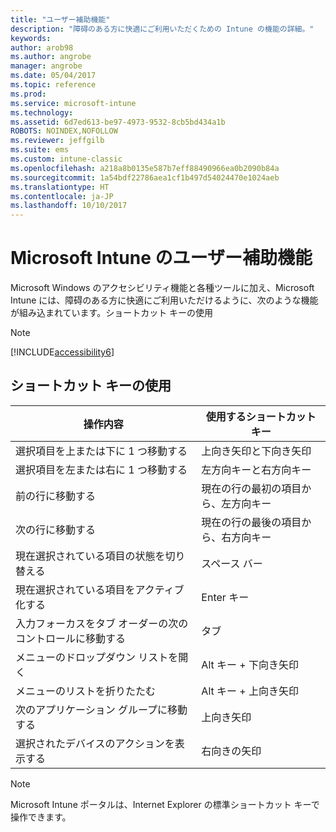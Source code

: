 ```yaml
---
title: "ユーザー補助機能"
description: "障碍のある方に快適にご利用いただくための Intune の機能の詳細。"
keywords: 
author: arob98
ms.author: angrobe
manager: angrobe
ms.date: 05/04/2017
ms.topic: reference
ms.prod: 
ms.service: microsoft-intune
ms.technology: 
ms.assetid: 6d7ed613-be97-4973-9532-8cb5bd434a1b
ROBOTS: NOINDEX,NOFOLLOW
ms.reviewer: jeffgilb
ms.suite: ems
ms.custom: intune-classic
ms.openlocfilehash: a218a8b0135e587b7eff88490966ea0b2090b84a
ms.sourcegitcommit: 1a54bdf22786aea1cf1b497d54024470e1024aeb
ms.translationtype: HT
ms.contentlocale: ja-JP
ms.lasthandoff: 10/10/2017
---
```

# <a name="accessibility-features-of-microsoft-intune"></a>Microsoft Intune のユーザー補助機能
Microsoft Windows のアクセシビリティ機能と各種ツールに加え、Microsoft Intune には、障碍のある方に快適にご利用いただけるように、次のような機能が組み込まれています。ショートカット キーの使用

> [!NOTE]
> [!INCLUDE[accessibility6](./includes/accessibility6_md.md)]

## <a name="using-keyboard-shortcuts"></a>ショートカット キーの使用

|操作内容|使用するショートカット キー|
|--------------|------------------------------|
|選択項目を上または下に 1 つ移動する|上向き矢印と下向き矢印|
|選択項目を左または右に 1 つ移動する|左方向キーと右方向キー|
|前の行に移動する|現在の行の最初の項目から、左方向キー|
|次の行に移動する|現在の行の最後の項目から、右方向キー|
|現在選択されている項目の状態を切り替える|スペース バー|
|現在選択されている項目をアクティブ化する|Enter キー|
|入力フォーカスをタブ オーダーの次のコントロールに移動する|タブ|
|メニューのドロップダウン リストを開く|Alt キー + 下向き矢印|
|メニューのリストを折りたたむ|Alt キー + 上向き矢印|
|次のアプリケーション グループに移動する|上向き矢印|
|選択されたデバイスのアクションを表示する|右向きの矢印|
> [!NOTE]
> Microsoft Intune ポータルは、Internet Explorer の標準ショートカット キーで操作できます。

